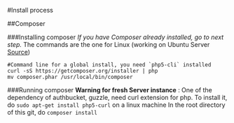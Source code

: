 #Install process

##Composer

###Installing composer
*If you have Composer already installed, go to next step.* The commands are the one for Linux (working on Ubuntu Server [Source](https://getcomposer.org/doc/00-intro.md#installation-nix)) 

```
#Command line for a global install, you need `php5-cli` installed
curl -sS https://getcomposer.org/installer | php
mv composer.phar /usr/local/bin/composer
```

###Running composer
**Warning for fresh Server instance** : One of the dependency of authbucket, guzzle, need curl extension for php. To install it, do `sudo apt-get install php5-curl` on a linux machine
In the root directory of this git, do `composer install`